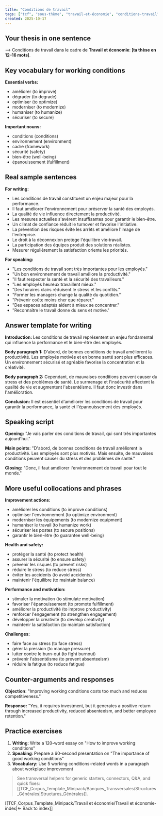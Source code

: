 ```yaml
---
title: "Conditions de travail"
tags: ["tcf", "sous-thème", "travail-et-économie", "conditions-travail"]
created: 2025-10-17
---
```


## Your thesis in one sentence
⟶ Conditions de travail dans le cadre de **Travail et économie**: __[ta thèse en 12–16 mots]__.

## Key vocabulary for working conditions

**Essential verbs:**
- améliorer (to improve)
- dégrader (to degrade)
- optimiser (to optimize)
- moderniser (to modernize)
- humaniser (to humanize)
- sécuriser (to secure)

**Important nouns:**
- conditions (conditions)
- environnement (environment)
- cadre (framework)
- sécurité (safety)
- bien-être (well-being)
- épanouissement (fulfillment)

## Real sample sentences

**For writing:**
- Les conditions de travail constituent un enjeu majeur pour la performance.
- Il faut améliorer l'environnement pour préserver la santé des employés.
- La qualité de vie influence directement la productivité.
- Les mesures actuelles s'avèrent insuffisantes pour garantir le bien-être.
 - Un climat de confiance réduit le turnover et favorise l'initiative.
 - La prévention des risques évite les arrêts et améliore l'image de l'entreprise.
 - Le droit à la déconnexion protège l'équilibre vie‑travail.
 - La participation des équipes produit des solutions réalistes.
 - Mesurer régulièrement la satisfaction oriente les priorités.

**For speaking:**
- "Les conditions de travail sont très importantes pour les employés."
- "Un bon environnement de travail améliore la productivité."
- "Il faut respecter la santé et la sécurité des travailleurs."
- "Les employés heureux travaillent mieux."
 - "Des horaires clairs réduisent le stress et les conflits."
 - "Former les managers change la qualité du quotidien."
 - "Prévenir coûte moins cher que réparer."
 - "Des espaces adaptés aident à mieux se concentrer."
 - "Reconnaître le travail donne du sens et motive."

## Answer template for writing

**Introduction:**
Les conditions de travail représentent un enjeu fondamental qui influence la performance et le bien-être des employés.

**Body paragraph 1:**
D'abord, de bonnes conditions de travail améliorent la productivité. Les employés motivés et en bonne santé sont plus efficaces. Un environnement sécurisé et agréable favorise la concentration et la créativité.

**Body paragraph 2:**
Cependant, de mauvaises conditions peuvent causer du stress et des problèmes de santé. Le surmenage et l'insécurité affectent la qualité de vie et augmentent l'absentéisme. Il faut donc investir dans l'amélioration.

**Conclusion:**
Il est essentiel d'améliorer les conditions de travail pour garantir la performance, la santé et l'épanouissement des employés.

## Speaking script

**Opening:**
"Je vais parler des conditions de travail, qui sont très importantes aujourd'hui."

**Main points:**
"D'abord, de bonnes conditions de travail améliorent la productivité. Les employés sont plus motivés. Mais ensuite, de mauvaises conditions peuvent causer du stress et des problèmes de santé."

**Closing:**
"Donc, il faut améliorer l'environnement de travail pour tout le monde."

## More useful collocations and phrases

**Improvement actions:**
- améliorer les conditions (to improve conditions)
- optimiser l'environnement (to optimize environment)
- moderniser les équipements (to modernize equipment)
- humaniser le travail (to humanize work)
- sécuriser les postes (to secure positions)
- garantir le bien-être (to guarantee well-being)

**Health and safety:**
- protéger la santé (to protect health)
- assurer la sécurité (to ensure safety)
- prévenir les risques (to prevent risks)
- réduire le stress (to reduce stress)
- éviter les accidents (to avoid accidents)
- maintenir l'équilibre (to maintain balance)

**Performance and motivation:**
- stimuler la motivation (to stimulate motivation)
- favoriser l'épanouissement (to promote fulfillment)
- améliorer la productivité (to improve productivity)
- renforcer l'engagement (to strengthen engagement)
- développer la créativité (to develop creativity)
- maintenir la satisfaction (to maintain satisfaction)

**Challenges:**
- faire face au stress (to face stress)
- gérer la pression (to manage pressure)
- lutter contre le burn-out (to fight burnout)
- prévenir l'absentéisme (to prevent absenteeism)
- réduire la fatigue (to reduce fatigue)

## Counter-arguments and responses

**Objection:** "Improving working conditions costs too much and reduces competitiveness."

**Response:** "Yes, it requires investment, but it generates a positive return through increased productivity, reduced absenteeism, and better employee retention."

## Practice exercises

1. **Writing**: Write a 120-word essay on "How to improve working conditions"
2. **Speaking**: Prepare a 60-second presentation on "The importance of good working conditions"
3. **Vocabulary**: Use 5 working conditions-related words in a paragraph about workplace improvement

> See transversal helpers for generic starters, connectors, Q&A, and quick fixes: [[TCF_Corpus_Template_Minipack/Banques_Transversales/Structures_Générales|Structures_Générales]].

[[TCF_Corpus_Template_Minipack/Travail et économie/Travail et économie-index|← Back to index]]